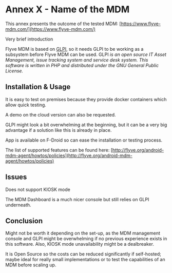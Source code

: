 # Annex X - Name of the MDM

This annex presents the outcome of the tested MDM: [https://www.flyve-mdm.com/](https://www.flyve-mdm.com/)

Very brief introduction

Flyve MDM is based on [GLPI](https://glpi-project.org/), so it needs GLPI to be working as a subsystem before Flyve MDM can be used. GLPI _is an open source IT Asset Management, issue tracking system and service desk system. This software is written in PHP and distributed under the GNU General Public License._


## Installation & Usage

It is easy to test on premises because they provide docker containers which allow quick testing.

A demo on the cloud version can also be requested.

GLPI might look a bit overwhelming at the beginning, but it can be a very big advantage if a solution like this is already in place.

App is available on F-Droid so can ease the installation or testing process.

The list of supported features can be found here: [http://flyve.org/android-mdm-agent/howtos/policies](http://flyve.org/android-mdm-agent/howtos/policies)


## Issues

Does not support KIOSK mode

The MDM Dashboard is a much nicer console but still relies on GLPI underneath.


## Conclusion

Might not be worth it depending on the set-up, as the MDM management console and GLPI might be overwhelming if no previous experience exists in this software. Also, KIOSK mode unavailability might be a dealbreaker.

It is Open Source so the costs can be reduced significantly if self-hosted; maybe ideal for really small implementations or to test the capabilities of an MDM before scaling up.
